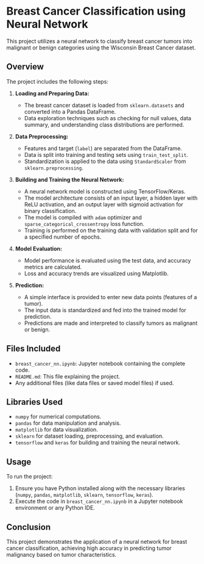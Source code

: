 # Breast Cancer Classification using Neural Network

This project utilizes a neural network to classify breast cancer tumors into malignant or benign categories using the Wisconsin Breast Cancer dataset.

## Overview

The project includes the following steps:

1. **Loading and Preparing Data:**
   - The breast cancer dataset is loaded from `sklearn.datasets` and converted into a Pandas DataFrame.
   - Data exploration techniques such as checking for null values, data summary, and understanding class distributions are performed.

2. **Data Preprocessing:**
   - Features and target (`label`) are separated from the DataFrame.
   - Data is split into training and testing sets using `train_test_split`.
   - Standardization is applied to the data using `StandardScaler` from `sklearn.preprocessing`.

3. **Building and Training the Neural Network:**
   - A neural network model is constructed using TensorFlow/Keras.
   - The model architecture consists of an input layer, a hidden layer with ReLU activation, and an output layer with sigmoid activation for binary classification.
   - The model is compiled with `adam` optimizer and `sparse_categorical_crossentropy` loss function.
   - Training is performed on the training data with validation split and for a specified number of epochs.

4. **Model Evaluation:**
   - Model performance is evaluated using the test data, and accuracy metrics are calculated.
   - Loss and accuracy trends are visualized using Matplotlib.

5. **Prediction:**
   - A simple interface is provided to enter new data points (features of a tumor).
   - The input data is standardized and fed into the trained model for prediction.
   - Predictions are made and interpreted to classify tumors as malignant or benign.

## Files Included

- `breast_cancer_nn.ipynb`: Jupyter notebook containing the complete code.
- `README.md`: This file explaining the project.
- Any additional files (like data files or saved model files) if used.

## Libraries Used

- `numpy` for numerical computations.
- `pandas` for data manipulation and analysis.
- `matplotlib` for data visualization.
- `sklearn` for dataset loading, preprocessing, and evaluation.
- `tensorflow` and `keras` for building and training the neural network.

## Usage

To run the project:
1. Ensure you have Python installed along with the necessary libraries (`numpy`, `pandas`, `matplotlib`, `sklearn`, `tensorflow`, `keras`).
2. Execute the code in `breast_cancer_nn.ipynb` in a Jupyter notebook environment or any Python IDE.

## Conclusion

This project demonstrates the application of a neural network for breast cancer classification, achieving high accuracy in predicting tumor malignancy based on tumor characteristics.
